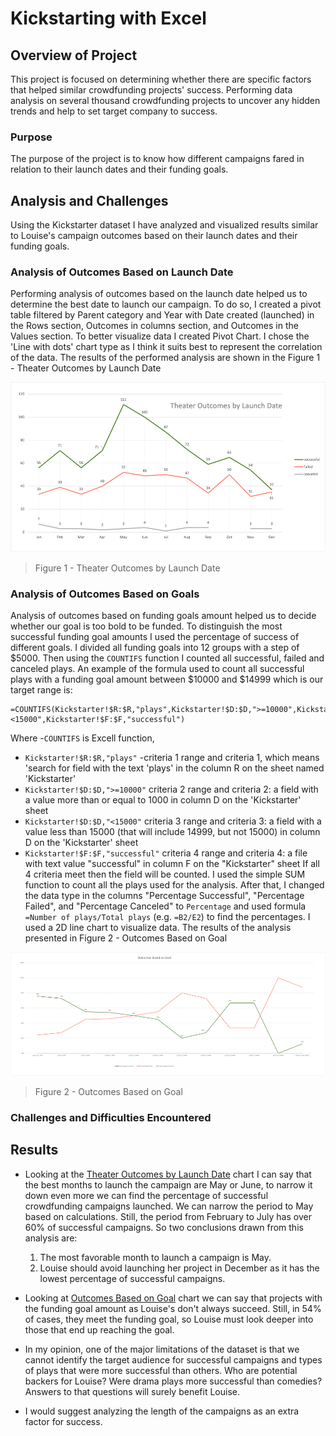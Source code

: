 # Kickstarting with Excel

## Overview of Project
This project is focused on determining whether there are specific factors that helped similar crowdfunding projects' success. Performing data analysis on several thousand crowdfunding projects to uncover any hidden trends and help to set target company to success.

### Purpose
The purpose of the project is to know how different campaigns fared in relation to their launch dates and their funding goals.

## Analysis and Challenges

Using the Kickstarter dataset I have analyzed and visualized results similar to Louise's campaign outcomes based on their launch dates and their funding goals. 

### Analysis of Outcomes Based on Launch Date
Performing analysis of outcomes based on the launch date helped us to determine the best date to launch our campaign. 
To do so, I created a pivot table filtered by Parent category and Year with Date created (launched) in the Rows section, Outcomes in columns section, and Outcomes in the Values section. 
To better visualize data I created Pivot Chart. I chose the 'Line with dots' chart type as I think it suits best to represent the correlation of the data. 
The results of the performed analysis are shown in the Figure 1 - Theater Outcomes by Launch Date

![Theater Outcomes by Launch Date](https://github.com/xenia-e/kickstarter-analysis/blob/main/Theater_Outcomes_vs_Launch.png)

>Figure 1 - Theater Outcomes by Launch Date


### Analysis of Outcomes Based on Goals
Analysis of outcomes based on funding goals amount helped us to decide whether our goal is too bold to be funded.
To distinguish the most successful funding goal amounts I used the percentage of success of different goals. I divided all funding goals into 12 groups with a step of $5000.  Then using the `COUNTIFS` function I counted all successful, failed and canceled plays.  An example of the formula used to count all successful plays with a funding goal amount between $10000 and $14999 which is our target range is:

```
=COUNTIFS(Kickstarter!$R:$R,"plays",Kickstarter!$D:$D,">=10000",Kickstarter!$D:$D,"<15000",Kickstarter!$F:$F,"successful")
```
Where 
-`COUNTIFS` is Excell function, 
- `Kickstarter!$R:$R,"plays"` -criteria 1 range and criteria 1, which means 'search for field with the text 'plays' in the column R on the sheet named 'Kickstarter'
- `Kickstarter!$D:$D,">=10000"` criteria 2 range and criteria 2: a field with a value more than or equal to 1000 in column D on the 'Kickstarter' sheet 
- `Kickstarter!$D:$D,"<15000"` criteria 3 range and criteria 3: a field with a value less than 15000 (that will include 14999, but not 15000) in column D on the 'Kickstarter' sheet 
- `Kickstarter!$F:$F,"successful"` criteria 4 range and criteria 4: a file with text value "successful" in column F on the "Kickstarter" sheet
If all 4 criteria meet then the field will be counted.
I used the simple SUM function to count all the plays used for the analysis. After that, I changed the data type in the columns "Percentage Successful", "Percentage Failed", and "Percentage Canceled" to `Percentage` and used formula  `=Number of plays/Total plays` (e.g. `=B2/E2`) to find the percentages.
I used a 2D line chart to visualize data. The results of the analysis presented in Figure 2 - Outcomes Based on Goal

 ![Outcomes Based on Goal](https://github.com/xenia-e/kickstarter-analysis/blob/main/Outcomes_vs_Goals.png)
  
  >Figure 2 - Outcomes Based on Goal

### Challenges and Difficulties Encountered


## Results

- Looking at the [Theater Outcomes by Launch Date](https://github.com/xenia-e/kickstarter-analysis/blob/main/Theater_Outcomes_vs_Launch.png) chart I can say that the best months to launch the campaign are May or June, to narrow it down even more we can find the percentage of successful crowdfunding campaigns launched. We can narrow the period to May based on calculations. Still, the period from February to July has over 60% of successful campaigns. So two conclusions drawn from this analysis are:

  1. The most favorable month to launch a campaign is May.
  2. Louise should avoid launching her project in December as it has the lowest percentage of successful campaigns.

- Looking at [Outcomes Based on Goal](https://github.com/xenia-e/kickstarter-analysis/blob/main/Outcomes_vs_Goals.png) chart we can say that projects with the funding goal amount as Louise's don't always succeed. Still, in 54% of cases, they meet the funding goal, so Louise must look deeper into those that end up reaching the goal.

- In my opinion, one of the major limitations of the dataset is that we cannot identify the target audience for successful campaigns and types of plays that were more successful than others. Who are potential backers for Louise? Were drama plays more successful than comedies? Answers to that questions will surely benefit Louise. 

- I would suggest analyzing the length of the campaigns as an extra factor for success. 


